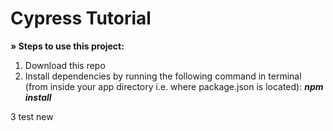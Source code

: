 <h1>Cypress Tutorial</h1>

<B>» Steps to use this project:</B>

1. Download this repo
2. Install dependencies by running the following command in terminal (from inside your app directory i.e. where package.json is located): <I><B>npm install </I></B>

3 test new
